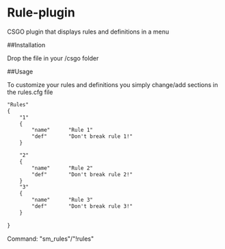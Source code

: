 # Rule-plugin
CSGO plugin that displays rules and definitions in a menu

##Installation

Drop the file in your /csgo folder

##Usage

To customize your rules and definitions you simply change/add sections in the rules.cfg file

```txt
"Rules"
{
    "1"
    {
        "name"      "Rule 1"
        "def"       "Don't break rule 1!"
    }

    "2"
    {
        "name"      "Rule 2"
        "def"       "Don't break rule 2!"
    }
    "3"
    {
        "name"      "Rule 3"
        "def"       "Don't break rule 3!"
    }
    
}
```

Command: "sm_rules"/"!rules"

